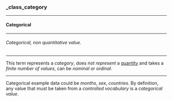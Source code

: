 ### _class_category



------
#### Categorical



------
###### Categorical, non quantitative value.



------
This term represents a *category*, does *not represent* a [quantity](_class_quantity) and takes a *finite number of values*, can be *nominal* or *ordinal*.



------
Categorical example data could be *months*, *sex*, *countries*. By definition, any value that must be taken from a *controlled vocabulary* is a *categorical value*.